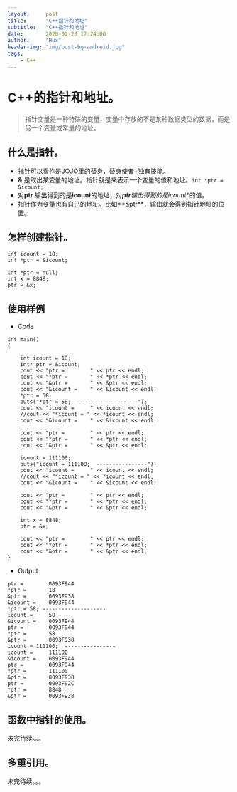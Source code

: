 ```yaml
---
layout:     post
title:      "C++指针和地址"
subtitle:   "C++指针和地址"
date:       2020-02-23 17:24:00
author:     "Hux"
header-img: "img/post-bg-android.jpg"
tags:
    - C++
---
```


# C++的指针和地址。
> 指针变量是一种特殊的变量，变量中存放的不是某种数据类型的数据，而是另一个变量或常量的地址。

## 什么是指针。

- 指针可以看作是JOJO里的替身，替身使者+独有技能。
- **&** 是取出某变量的地址。指针就是来表示一个变量的值和地址。```int *ptr = &icount;```
- 对**ptr** 输出得到的是**icount**的地址，对***ptr**输出得到的是**icount**的值。
- 指针作为变量也有自己的地址。比如**&ptr**，输出就会得到指针地址的位置。

## 怎样创建指针。
```
int icount = 18;
int *ptr = &icount;

int *ptr = null;
int x = 8848;
ptr = &x;
```

## 使用样例
- Code
```
int main()
{

	int icount = 18;
	int* ptr = &icount;
	cout << "ptr =        " << ptr << endl;
	cout << "*ptr =       " << *ptr << endl;
	cout << "&ptr =       " << &ptr << endl;
	cout << "&icount =    " << &icount << endl;
	*ptr = 58;
	puts("*ptr = 58; --------------------");
	cout << "icount =     " << icount << endl;
	//cout << "*icount = " << *icount << endl;
	cout << "&icount =    " << &icount << endl;

	cout << "ptr =        " << ptr << endl;
	cout << "*ptr =       " << *ptr << endl;
	cout << "&ptr =       " << &ptr << endl;

	icount = 111100;
	puts("icount = 111100;  ----------------");
	cout << "icount =     " << icount << endl;
	//cout << "*icount = " << *icount << endl;
	cout << "&icount =    " << &icount << endl;

	cout << "ptr =        " << ptr << endl;
	cout << "*ptr =       " << *ptr << endl;
	cout << "&ptr =       " << &ptr << endl;

	int x = 8848;
	ptr = &x;

	cout << "ptr =        " << ptr << endl;
	cout << "*ptr =       " << *ptr << endl;
	cout << "&ptr =       " << &ptr << endl;
}
```
- Output
```
ptr =        0093F944
*ptr =       18
&ptr =       0093F938
&icount =    0093F944
*ptr = 58; --------------------
icount =     58
&icount =    0093F944
ptr =        0093F944
*ptr =       58
&ptr =       0093F938
icount = 111100;  ----------------
icount =     111100
&icount =    0093F944
ptr =        0093F944
*ptr =       111100
&ptr =       0093F938
ptr =        0093F92C
*ptr =       8848
&ptr =       0093F938
```
## 函数中指针的使用。
未完待续。。。

## 多重引用。
未完待续。。。
